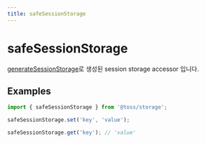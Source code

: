 ```yaml
---
title: safeSessionStorage
---
```


# safeSessionStorage

[generateSessionStorage](https://slash.page/ko/libraries/common/storage/src/generatesessionstorage.i18n)로 생성된 session storage accessor 입니다.

## Examples

```typescript
import { safeSessionStorage } from '@toss/storage';

safeSessionStorage.set('key', 'value');

safeSessionStorage.get('key'); // 'value'
```
